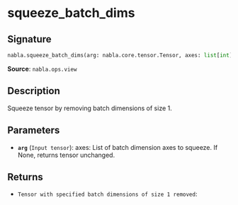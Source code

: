 # squeeze_batch_dims

## Signature

```python
nabla.squeeze_batch_dims(arg: nabla.core.tensor.Tensor, axes: list[int] | None = None) -> nabla.core.tensor.Tensor
```

**Source**: `nabla.ops.view`

## Description

Squeeze tensor by removing batch dimensions of size 1.

## Parameters

- **`arg`** (`Input tensor`): axes: List of batch dimension axes to squeeze. If None, returns tensor unchanged.

## Returns

- `Tensor with specified batch dimensions of size 1 removed`: 
